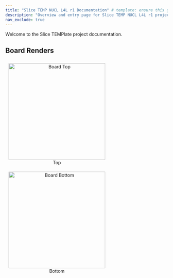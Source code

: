 ```yaml
---
title: "Slice TEMP NUCL L4L r1 Documentation" # template: ensure this gets updated when copying
description: "Overview and entry page for Slice TEMP NUCL L4L r1 project documentation." # template: ensure this gets updated when copying
nav_exclude: true
---
```


<!-- template: ensure this gets updated when copying -->
Welcome to the Slice TEMPlate project documentation.

## Board Renders

<figure style="display:inline-block; text-align:center; margin:10px;">
  <img src="{{ '/assets/boards/board_top.png' | relative_url }}" alt="Board Top" width="300">
  <figcaption>Top</figcaption>
</figure>

<figure style="display:inline-block; text-align:center; margin:10px;">
  <img src="{{ '/assets/boards/board_bottom.png' | relative_url }}" alt="Board Bottom" width="300">
  <figcaption>Bottom</figcaption>
</figure>
